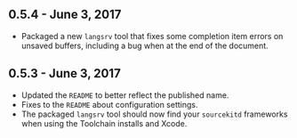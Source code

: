 ## 0.5.4 - June 3, 2017
 - Packaged a new `langsrv` tool that fixes some completion item errors on unsaved buffers,
   including a bug when at the end of the document.

## 0.5.3 - June 3, 2017
 - Updated the `README` to better reflect the published name.
 - Fixes to the `README` about configuration settings.
 - The packaged `langsrv` tool should now find your `sourcekitd` frameworks when using the Toolchain
   installs and Xcode.

